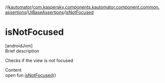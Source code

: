 //[kautomator](../../index.md)/[com.kaspersky.components.kautomator.component.common.assertions](../index.md)/[UiBaseAssertions](index.md)/[isNotFocused](is-not-focused.md)



# isNotFocused  
[androidJvm]  
Brief description  


Checks if the view is not focused

  
Content  
open fun [isNotFocused](is-not-focused.md)()  



